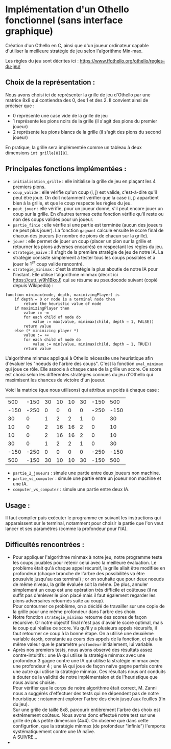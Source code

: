 # Implémentation d'un Othello fonctionnel (sans interface graphique)

Création d'un Othello en C, ainsi que d'un joueur ordinateur capable d'utiliser la meilleure stratégie de jeu selon l'algorithme Min-max.

Les règles du jeu sont décrites ici : https://www.ffothello.org/othello/regles-du-jeu/ 


## Choix de la représentation :

Nous avons choisi ici de représenter la grille de jeu d'Othello par une matrice 8x8 qui contiendra des 0, des 1 et des 2. Il convient ainsi de préciser que :
- 0 représente une case vide de la grille de jeu
- 1 représente les pions noirs de la grille (il s'agit des pions du premier joueur)
- 2 représente les pions blancs de la grille (il s'agit des pions du second joueur)

En pratique, la grille sera implémentée comme un tableau à deux dimensions ```int grille[8][8]```.

## Principales fonctions implémentées :

- ```initialisation_grille``` : elle initialise la grille de jeu en plaçant les 4 premiers pions.
- ```coup_valide``` : elle vérifie qu'un coup (i, j) est valide, c'est-à-dire qu'il peut être joué. On doit notamment vérifier que la case (i, j) appartient bien à la grille, et que le coup respecte les règles du jeu.
- ```peut_jouer``` : elle vérifie, pour un joueur donné, s'il peut encore jouer un coup sur la grille. En d'autres termes cette fonction vérifie qu'il reste ou non des coups valides pour un joueur.
- ```partie_finie``` : elle vérifie si une partie est terminée (aucun des joueurs ne peut plus jouer). La fonction ```gagnant``` calcule ensuite le score final de chacun des joueurs (le nombre de pions de chacun sur la grille).
- ```jouer``` : elle permet de jouer un coup (placer un pion sur la grille et retourner les pions adverses encadrés) en respectant les règles du jeu.
- ```strategie_naive``` : il s'agit de la première stratégie de jeu de notre IA. La stratégie consiste simplement à tester tous les coups possibles et à jouer le $1^{er}$ coup valide rencontré.
- ```strategie_minimax``` : c'est la stratégie la plus aboutie de notre IA pour l'instant. Elle utilise l'algorithme minmax (décrit ici https://cutt.ly/9h1BkoJ) qui se résume au pseudocode suivant (copié depuis Wikipedia) :
  
```
function minimax(node, depth, maximizingPlayer) is
    if depth = 0 or node is a terminal node then
        return the heuristic value of node
    if maximizingPlayer then
        value := −∞
        for each child of node do
            value := max(value, minimax(child, depth − 1, FALSE))
        return value
    else (* minimizing player *)
        value := +∞
        for each child of node do
            value := min(value, minimax(child, depth − 1, TRUE))
        return value
```
L'algorithme minmax appliqué à Othello nécessite une heuristique afin d'évaluer les "noeuds de l'arbre des coups". C'est la fonction ```eval_minimax``` qui joue ce rôle. Elle associe à chaque case de la grille un score. Ce score est choisi selon les différentes stratégies connues du jeu d'Othello qui maximisent les chances de victoire d'un joueur. 

Voici la matrice (que nous utilisons) qui attribue un poids à chaque case : 

<center>

|      	|      	|    	|    	|    	|    	|      	|      	|
|------	|------	|----	|----	|----	|----	|------	|------	|
| 500  	| -150 	| 30 	| 10 	| 10 	| 30 	| -150 	| 500  	|
| -150 	| -250 	| 0  	| 0  	| 0  	| 0  	| -250 	| -150 	|
| 30   	| 0    	| 1  	| 2  	| 2  	| 1  	| 0    	| 30   	|
| 10   	| 0    	| 2  	| 16 	| 16 	| 2  	| 0    	| 10   	|
| 10   	| 0    	| 2  	| 16 	| 16 	| 2  	| 0    	| 10   	|
| 30   	| 0    	| 1  	| 2  	| 2  	| 1  	| 0    	| 30   	|
| -150 	| -250 	| 0  	| 0  	| 0  	| 0  	| -250 	| -150 	|
| 500  	| -150 	| 30 	| 10 	| 10 	| 30 	| -150 	| 500  	|

</center>


- ```partie_2_joueurs``` : simule une partie entre deux joueurs non machine.
- ```partie_vs_computer``` : simule une partie entre un joueur non machine et une IA.
- ```computer_vs_computer``` : simule une partie entre deux IA.


## Usage :

Il faut compiler puis exécuter le programme en suivant les instructions qui apparaissent sur le terminal, notamment pour choisir la partie que l'on veut lancer et ses paramètres (comme la profondeur pour l'IA).


## Difficultés rencontrées :

- Pour appliquer l'algorithme minmax à notre jeu, notre programme teste les coups jouables pour retenir celui avec la meilleure évaluation. Le problème était qu'à chaque appel récursif, la grille allait être modifiée en profondeur (chaque branche de l'arbre des possibilités va être pousuivie jusqu'au cas terminal) ; or on souhaite que pour deux noeuds de même niveau, la grille évaluée soit la même. De plus, annuler simplement un coup est une opération très difficile et coûteuse (il ne suffit pas d'enlever le pion placé mais il faut également regarder les pions adversaires retournés suite au coup).
<br>Pour contourner ce problème, on a décidé de travailler sur une copie de la grille pour une même profondeur dans l'arbre des choix.</br>
- Notre fonction ```strategie_minimax``` retourne des scores de façon récursive. Or notre objectif final n'est pas d'avoir le score optimal, mais le coup qui réalise ce score. Vu qu'il y a plusieurs appels récursifs, il faut retourner ce coup  à la bonne étape. On a utilisé une deuxième variable ```depth```, constante au cours des appels de la fonction, et qui a la même valeur que le paramètre ```profondeur``` initialement, lui variable.
- Après nos premiers tests, nous avons observé des résultats assez contre-intuitifs : une IA qui utilise la stratégie minmax avec une profondeur 3 gagne contre une IA qui utilise la stratégie minmax avec une profondeur 4 ; une IA qui joue de façon naïve gagne parfois contre une autre qui utilise la stratégie minmax.
Ces résultats nous ont conduits à douter de la validité de notre implémentaion et de l'heuristique que nous avions choisie.
<br>Pour vérifier que le corps de notre algorithme était correct, M. Zanni nous a suggérés d'effectuer des tests qui ne dépendent pas de notre heuristique : notamment explorer l'arbre des choix jusqu'aux feuilles (fin du jeu).</br> Sur une grille de taille 8x8, parcourir entièrement l'arbre des choix est extrêmement coûteux. Nous avons donc effectué notre test sur une grille de plus petite dimension (4x4). On observe que dans cette configurtion, que la stratégie minmax (de profondeur "infinie") l'emporte systématiquement contre une IA naïve.
<br>A SUIVRE...</br>
- 